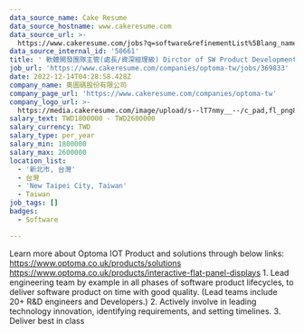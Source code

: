 ```yaml
---
data_source_name: Cake Resume
data_source_hostname: www.cakeresume.com
data_source_url: >-
  https://www.cakeresume.com/jobs?q=software&refinementList%5Blang_name%5D%5B0%5D=English&refinementList%5Bsalary_type%5D=per_year&range%5Bsalary_range%5D%5Bmin%5D=1000000&page=2
data_source_internal_id: '50661'
title: ' 軟體開發團隊主管(處長/資深經理級) Dirctor of SW Product Development Division'
job_url: 'https://www.cakeresume.com/companies/optoma-tw/jobs/369833'
date: 2022-12-14T04:28:58.428Z
company_name: 奧圖碼股份有限公司
company_page_url: 'https://www.cakeresume.com/companies/optoma-tw'
company_logo_url: >-
  https://media.cakeresume.com/image/upload/s--lT7nmy__--/c_pad,fl_png8,h_200,w_200/v1550216467/ymbeuvqejgn6vacmqhrr.png
salary_text: TWD1800000 - TWD2600000
salary_currency: TWD
salary_type: per_year
salary_min: 1800000
salary_max: 2600000
location_list:
  - '新北市, 台灣'
  - 台灣
  - 'New Taipei City, Taiwan'
  - Taiwan
job_tags: []
badges:
  - Software

---
```


Learn more about Optoma IOT Product and solutions through below links: https://www.optoma.co.uk/products/solutions https://www.optoma.co.uk/products/interactive-flat-panel-displays 1. Lead engineering team by example in all phases of software product lifecycles, to deliver software product on time with good quality. (Lead teams include 20+ R&D engineers and Developers.) 2. Actively involve in leading technology innovation, identifying requirements, and setting timelines. 3. Deliver best in class